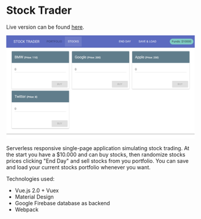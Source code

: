 # Stock Trader

Live version can be found [here](http://nataliatepluhina.github.io/vue-stock-trader/index.html).

![Project Image](src/assets/trader.png)

Serverless responsive single-page application simulating stock trading. 
At the start you have a $10.000 and can buy stocks, then randomize stocks prices clicking "End Day" and sell stocks from you portfolio.
You can save and load your current stocks portfolio whenever you want.

Technologies used:

* Vue.js 2.0 + Vuex
* Material Design
* Google Firebase database as backend
* Webpack